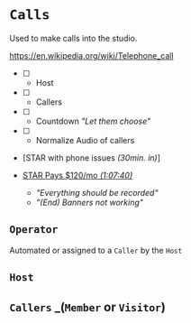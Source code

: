 # `Calls`

Used to make calls into the studio.

https://en.wikipedia.org/wiki/Telephone_call

  - [ ] - Host
  - [ ] - Callers
  - [ ] - Countdown _"Let them choose"_
  - [ ] - Normalize Audio of callers

- [STAR with phone issues _(30min. in)_]
- [STAR Pays $120/mo _(1:07:40)_](https://youtu.be/F3i9ZZ4yNQc)

    - _"Everything should be recorded"_
    - _"(End) Banners not working"_


## `Operator`

Automated or assigned to a `Caller` by the `Host`


## `Host`


## `Callers` _(`Member` or `Visitor`)

